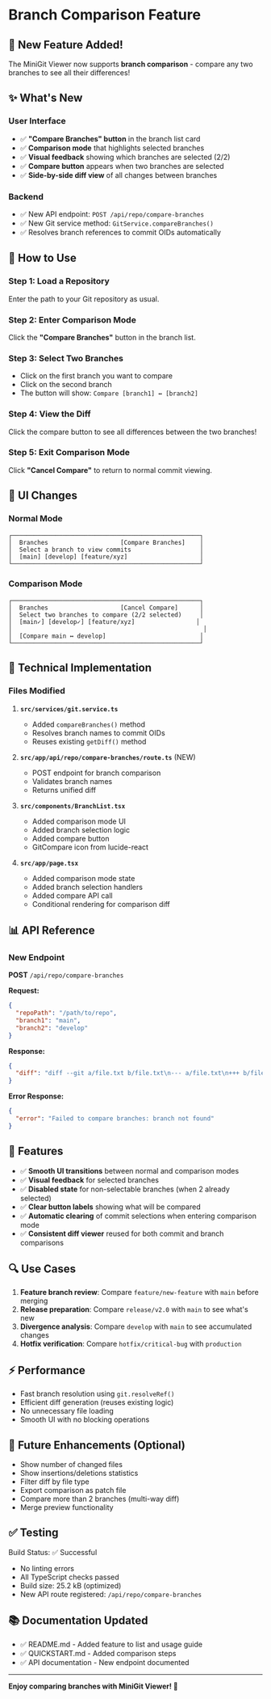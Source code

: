# Branch Comparison Feature

## 🎉 New Feature Added!

The MiniGit Viewer now supports **branch comparison** - compare any two branches to see all their differences!

## ✨ What's New

### User Interface
- ✅ **"Compare Branches" button** in the branch list card
- ✅ **Comparison mode** that highlights selected branches
- ✅ **Visual feedback** showing which branches are selected (2/2)
- ✅ **Compare button** appears when two branches are selected
- ✅ **Side-by-side diff view** of all changes between branches

### Backend
- ✅ New API endpoint: `POST /api/repo/compare-branches`
- ✅ New Git service method: `GitService.compareBranches()`
- ✅ Resolves branch references to commit OIDs automatically

## 🚀 How to Use

### Step 1: Load a Repository
Enter the path to your Git repository as usual.

### Step 2: Enter Comparison Mode
Click the **"Compare Branches"** button in the branch list.

### Step 3: Select Two Branches
- Click on the first branch you want to compare
- Click on the second branch
- The button will show: `Compare [branch1] ↔ [branch2]`

### Step 4: View the Diff
Click the compare button to see all differences between the two branches!

### Step 5: Exit Comparison Mode
Click **"Cancel Compare"** to return to normal commit viewing.

## 📸 UI Changes

### Normal Mode
```
┌────────────────────────────────────────────────────┐
│  Branches                    [Compare Branches]    │
│  Select a branch to view commits                   │
│  [main] [develop] [feature/xyz]                    │
└────────────────────────────────────────────────────┘
```

### Comparison Mode
```
┌────────────────────────────────────────────────────┐
│  Branches                    [Cancel Compare]      │
│  Select two branches to compare (2/2 selected)     │
│  [main✓] [develop✓] [feature/xyz]                 │
│                                                     │
│  [Compare main ↔ develop]                          │
└────────────────────────────────────────────────────┘
```

## 🔧 Technical Implementation

### Files Modified

1. **`src/services/git.service.ts`**
   - Added `compareBranches()` method
   - Resolves branch names to commit OIDs
   - Reuses existing `getDiff()` method

2. **`src/app/api/repo/compare-branches/route.ts`** (NEW)
   - POST endpoint for branch comparison
   - Validates branch names
   - Returns unified diff

3. **`src/components/BranchList.tsx`**
   - Added comparison mode UI
   - Added branch selection logic
   - Added compare button
   - GitCompare icon from lucide-react

4. **`src/app/page.tsx`**
   - Added comparison mode state
   - Added branch selection handlers
   - Added compare API call
   - Conditional rendering for comparison diff

## 📊 API Reference

### New Endpoint

**POST** `/api/repo/compare-branches`

**Request:**
```json
{
  "repoPath": "/path/to/repo",
  "branch1": "main",
  "branch2": "develop"
}
```

**Response:**
```json
{
  "diff": "diff --git a/file.txt b/file.txt\n--- a/file.txt\n+++ b/file.txt\n..."
}
```

**Error Response:**
```json
{
  "error": "Failed to compare branches: branch not found"
}
```

## 🎨 Features

- ✅ **Smooth UI transitions** between normal and comparison modes
- ✅ **Visual feedback** for selected branches
- ✅ **Disabled state** for non-selectable branches (when 2 already selected)
- ✅ **Clear button labels** showing what will be compared
- ✅ **Automatic clearing** of commit selections when entering comparison mode
- ✅ **Consistent diff viewer** reused for both commit and branch comparisons

## 🔍 Use Cases

1. **Feature branch review**: Compare `feature/new-feature` with `main` before merging
2. **Release preparation**: Compare `release/v2.0` with `main` to see what's new
3. **Divergence analysis**: Compare `develop` with `main` to see accumulated changes
4. **Hotfix verification**: Compare `hotfix/critical-bug` with `production`

## ⚡ Performance

- Fast branch resolution using `git.resolveRef()`
- Efficient diff generation (reuses existing logic)
- No unnecessary file loading
- Smooth UI with no blocking operations

## 🎯 Future Enhancements (Optional)

- Show number of changed files
- Show insertions/deletions statistics
- Filter diff by file type
- Export comparison as patch file
- Compare more than 2 branches (multi-way diff)
- Merge preview functionality

## ✅ Testing

Build Status: ✅ Successful
- No linting errors
- All TypeScript checks passed
- Build size: 25.2 kB (optimized)
- New API route registered: `/api/repo/compare-branches`

## 📚 Documentation Updated

- ✅ README.md - Added feature to list and usage guide
- ✅ QUICKSTART.md - Added comparison steps
- ✅ API documentation - New endpoint documented

---

**Enjoy comparing branches with MiniGit Viewer! 🚀**

